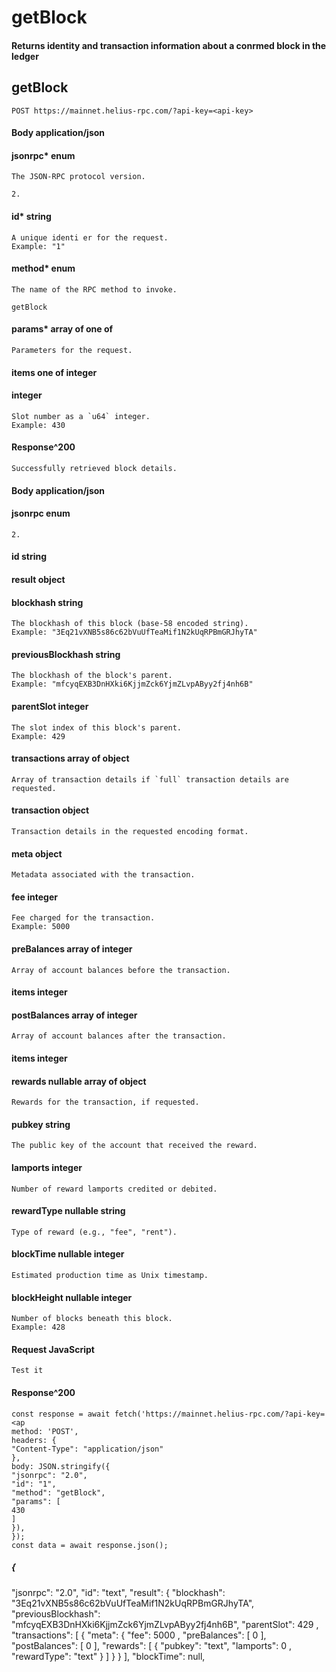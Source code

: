 # getBlock

#### Returns identity and transaction information about a conrmed block in the ledger

## getBlock

```
POST https://mainnet.helius-rpc.com/?api-key=<api-key>
```
#### Body application/json

#### jsonrpc* enum

```
The JSON-RPC protocol version.
```
```
2.
```
#### id* string

```
A unique identi er for the request.
Example: "1"
```
#### method* enum

```
The name of the RPC method to invoke.
```
```
getBlock
```
#### params* array of one of

```
Parameters for the request.
```
#### items one of integer

#### integer

```
Slot number as a `u64` integer.
Example: 430
```
#### Response^200

```
Successfully retrieved block details.
```
#### Body application/json

#### jsonrpc enum

```
2.
```

#### id string

#### result object

#### blockhash string

```
The blockhash of this block (base-58 encoded string).
Example: "3Eq21vXNB5s86c62bVuUfTeaMif1N2kUqRPBmGRJhyTA"
```
#### previousBlockhash string

```
The blockhash of the block's parent.
Example: "mfcyqEXB3DnHXki6KjjmZck6YjmZLvpAByy2fj4nh6B"
```
#### parentSlot integer

```
The slot index of this block's parent.
Example: 429
```
#### transactions array of object

```
Array of transaction details if `full` transaction details are requested.
```
#### transaction object

```
Transaction details in the requested encoding format.
```
#### meta object

```
Metadata associated with the transaction.
```
#### fee integer

```
Fee charged for the transaction.
Example: 5000
```
#### preBalances array of integer

```
Array of account balances before the transaction.
```
#### items integer

#### postBalances array of integer

```
Array of account balances after the transaction.
```
#### items integer

#### rewards nullable array of object


```
Rewards for the transaction, if requested.
```
#### pubkey string

```
The public key of the account that received the reward.
```
#### lamports integer

```
Number of reward lamports credited or debited.
```
#### rewardType nullable string

```
Type of reward (e.g., "fee", "rent").
```
#### blockTime nullable integer

```
Estimated production time as Unix timestamp.
```
#### blockHeight nullable integer

```
Number of blocks beneath this block.
Example: 428
```
#### Request JavaScript

```
Test it
```
#### Response^200

```
const response = await fetch('https://mainnet.helius-rpc.com/?api-key=<ap
method: 'POST',
headers: {
"Content-Type": "application/json"
},
body: JSON.stringify({
"jsonrpc": "2.0",
"id": "1",
"method": "getBlock",
"params": [
430
]
}),
});
const data = await response.json();
```

##### {

"jsonrpc": "2.0",
"id": "text",
"result": {
"blockhash": "3Eq21vXNB5s86c62bVuUfTeaMif1N2kUqRPBmGRJhyTA",
"previousBlockhash": "mfcyqEXB3DnHXki6KjjmZck6YjmZLvpAByy2fj4nh6B",
"parentSlot": 429 ,
"transactions": [
{
"meta": {
"fee": 5000 ,
"preBalances": [
0
],
"postBalances": [
0
],
"rewards": [
{
"pubkey": "text",
"lamports": 0 ,
"rewardType": "text"
}
]
}
}
],
"blockTime": null,